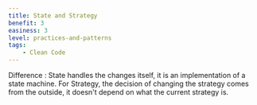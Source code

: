 ```yaml
---
title: State and Strategy
benefit: 3
easiness: 3
level: practices-and-patterns
tags:
    - Clean Code
---
```


Difference : State handles the changes itself, it is an implementation of a state machine. For Strategy, the decision of changing the strategy comes from the outside, it doesn't depend on what the current strategy is.